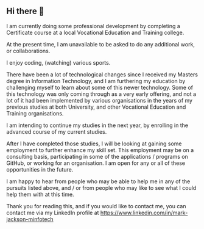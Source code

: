 ## Hi there 👋

<!--
**MarkJackson-MInfoTech/MarkJackson-MInfoTech** is a ✨ _special_ ✨ repository because its `README.md` (this file) appears on your GitHub profile.

Here are some ideas to get you started:

- 🔭 I’m currently working on ...
- 🌱 I’m currently learning ...
- 👯 I’m looking to collaborate on ...
- 🤔 I’m looking for help with ...
- 💬 Ask me about ...
- 📫 How to reach me: ...
- 😄 Pronouns: ...
- ⚡ Fun fact: ...
-->

I am currently doing some professional development by completing a Certificate course at a local Vocational Education and Training college.

At the present time, I am unavailable to be asked to do any additional work, or collaborations.

I enjoy coding, (watching) various sports.

There have been a lot of technological changes since I received my Masters degree in Information Technology, and I am furthering my education by challenging myself to learn about some of this newer technology.  Some of this technology was only coming through as a very early offering, and not a lot of it had been implemented by various organisations in the years of my previous studies at both University, and other Vocational Education and Training organisations.

I am intending to continue my studies in the next year, by enrolling in the advanced course of my current studies.

After I have completed those studies, I will be looking at gaining some employment to further enhance my skill set.  This employment may be on a consulting basis, participating in some of the applications / programs on GitHub, or working for an organisation.  I am open for any or all of these opportunities in the future.

I am happy to hear from people who may be able to help me in any of the pursuits listed above, and / or from people who may like to see what I could help them with at this time.

Thank you for reading this, and if you would like to contact me, you can contact me via my LinkedIn profile at
https://www.linkedin.com/in/mark-jackson-minfotech
